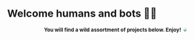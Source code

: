 <svg fill="none" viewBox="0 0 600 300" width="600" height="300" xmlns="http://www.w3.org/2000/svg">
  <foreignObject width="100%" height="100%">
        <div class="container" xmlns="http://www.w3.org/1999/xhtml">
            <style>
                .main {
                    display:flex;
                    justify-content: center;
                    align-items: center;
                }
                .main img {
                    clip-path:circle(30%);
                }
            </style>
            <h1>Welcome humans and bots 👋🏿</h1>
            <div class="main">
                <strong>You will find a wild assortment of projects below. Enjoy!</strong>
                <br/>
                <div class="img-wrapper"><img align="right" src='https://media.giphy.com/media/3o6ozkQbdfOIyCC6wU/giphy.gif'/></div>
            </div>
        </div>
    </foreignObject>
</svg>


